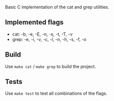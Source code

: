 Basic C implementation of the cat and grep utilities.

## Implemented flags
- cat: -b, -e, -E, -n, -s, -t, -T, -v
- grep: -e, -i, -v, -c, -l, -n, -h, -s, -f, -o

## Build
Use `make cat` / `make grep`  to build the project.

## Tests
Use `make test`  to test all combinations of the flags.

